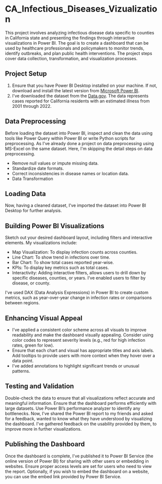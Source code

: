 # CA_Infectious_Diseases_Vizualization
This project involves analyzing infectious disease data specific to counties in California state and presenting the findings through interactive visualizations in Power BI. The goal is to create a dashboard that can be used by healthcare professionals and policymakers to monitor trends, identify outbreaks, and plan public health interventions. The project steps cover data collection, transformation, and visualization processes.

## Project Setup
1. Ensure that you have Power BI Desktop installed on your machine. If not, download and install the latest version from [Microsoft Power BI](https://www.microsoft.com/en-us/power-platform/products/power-bi/desktop).
2. I've downloaded the dataset from the [Data.gov](https://catalog.data.gov/dataset/infectious-diseases-by-disease-county-year-and-sex-6e856). The data represents cases reported for California residents with an estimated illness from 2001 through 2022.

## Data Preprocessing
Before loading the dataset into Power BI, inspect and clean the data using tools like Power Query within Power BI or write Python scripts for preprocessing. As I've already done a project on data preprocessing using MS-Excel on the same dataset. Here, I'm skipping the detail steps on data preprocessing. 

- Remove null values or impute missing data.
- Standardize date formats.
- Correct inconsistencies in disease names or location data.
- Data Transformation

## Loading Data
Now, having a cleaned dataset, I've imported the dataset into Power BI Desktop for further analysis.

## Building Power BI Visualizations
Sketch out your desired dashboard layout, including filters and interactive elements. My visualizations include:

  - Map Visualization: To display infection counts across counties.
  - Line Chart: To show trend in infections over time.
  - Bar Chart: To show total cases reported year-wise.
  - KPIs: To display key metrics such as total cases.
  - Interactivity: Adding interactive filters, allows users to drill down by specific diseases, counties, or years. I've enabled users to filter by disease, or county.

I've used DAX (Data Analysis Expressions) in Power BI to create custom metrics, such as year-over-year change in infection rates or comparisons between regions.

## Enhancing Visual Appeal
  - I've applied a consistent color scheme across all visuals to improve readability and make the dashboard visually appealing. Consider using color codes to represent severity levels (e.g., red for high infection rates, green for low).
  - Ensure that each chart and visual has appropriate titles and axis labels. Add tooltips to provide users with more context when they hover over a data point.
  - I've added annotations to highlight significant trends or unusual patterns.

## Testing and Validation
Double-check the data to ensure that all visualizations reflect accurate and meaningful information. Ensure that the dashboard performs efficiently with large datasets. Use Power BI’s performance analyzer to identify any bottlenecks. Now, I've shared the Power BI report to my friends and asked for a feedback, wanted to know what they have understood by visualizing the dashboard. I've gathered feedback on the usability provided by them, to improve more in further visualizations.

## Publishing the Dashboard
Once the dashboard is complete, I've published it to Power BI Service (the online version of Power BI) for sharing with other users or embedding in websites. Ensure proper access levels are set for users who need to view the report. Optionally, if you wish to embed the dashboard on a website, you can use the embed link provided by Power BI Service.
